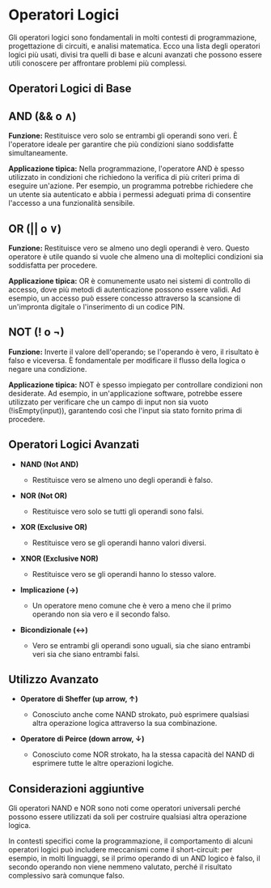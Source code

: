 <!-- @format -->

# Operatori Logici

Gli operatori logici sono fondamentali in molti contesti di programmazione, progettazione di circuiti, e analisi matematica. Ecco una lista degli operatori logici più usati, divisi tra quelli di base e alcuni avanzati che possono essere utili conoscere per affrontare problemi più complessi.

## Operatori Logici di Base

## AND (&& o ∧)

**Funzione:** Restituisce vero solo se entrambi gli operandi sono veri. È l'operatore ideale per garantire che più condizioni siano soddisfatte simultaneamente.

**Applicazione tipica:** Nella programmazione, l'operatore AND è spesso utilizzato in condizioni che richiedono la verifica di più criteri prima di eseguire un'azione. Per esempio, un programma potrebbe richiedere che un utente sia autenticato e abbia i permessi adeguati prima di consentire l'accesso a una funzionalità sensibile.

## OR (|| o ∨)

**Funzione:** Restituisce vero se almeno uno degli operandi è vero. Questo operatore è utile quando si vuole che almeno una di molteplici condizioni sia soddisfatta per procedere.

**Applicazione tipica:** OR è comunemente usato nei sistemi di controllo di accesso, dove più metodi di autenticazione possono essere validi. Ad esempio, un accesso può essere concesso attraverso la scansione di un'impronta digitale o l'inserimento di un codice PIN.

## NOT (! o ¬)

**Funzione:** Inverte il valore dell'operando; se l'operando è vero, il risultato è falso e viceversa. È fondamentale per modificare il flusso della logica o negare una condizione.

**Applicazione tipica:** NOT è spesso impiegato per controllare condizioni non desiderate. Ad esempio, in un'applicazione software, potrebbe essere utilizzato per verificare che un campo di input non sia vuoto (!isEmpty(input)), garantendo così che l'input sia stato fornito prima di procedere.

## Operatori Logici Avanzati

- **NAND (Not AND)**

  - Restituisce vero se almeno uno degli operandi è falso.

- **NOR (Not OR)**

  - Restituisce vero solo se tutti gli operandi sono falsi.

- **XOR (Exclusive OR)**

  - Restituisce vero se gli operandi hanno valori diversi.

- **XNOR (Exclusive NOR)**

  - Restituisce vero se gli operandi hanno lo stesso valore.

- **Implicazione (→)**

  - Un operatore meno comune che è vero a meno che il primo operando non sia vero e il secondo falso.

- **Bicondizionale (↔)**
  - Vero se entrambi gli operandi sono uguali, sia che siano entrambi veri sia che siano entrambi falsi.

## Utilizzo Avanzato

- **Operatore di Sheffer (up arrow, ↑)**

  - Conosciuto anche come NAND strokato, può esprimere qualsiasi altra operazione logica attraverso la sua combinazione.

- **Operatore di Peirce (down arrow, ↓)**
  - Conosciuto come NOR strokato, ha la stessa capacità del NAND di esprimere tutte le altre operazioni logiche.

## Considerazioni aggiuntive

Gli operatori NAND e NOR sono noti come operatori universali perché possono essere utilizzati da soli per costruire qualsiasi altra operazione logica.

In contesti specifici come la programmazione, il comportamento di alcuni operatori logici può includere meccanismi come il short-circuit: per esempio, in molti linguaggi, se il primo operando di un AND logico è falso, il secondo operando non viene nemmeno valutato, perché il risultato complessivo sarà comunque falso.
